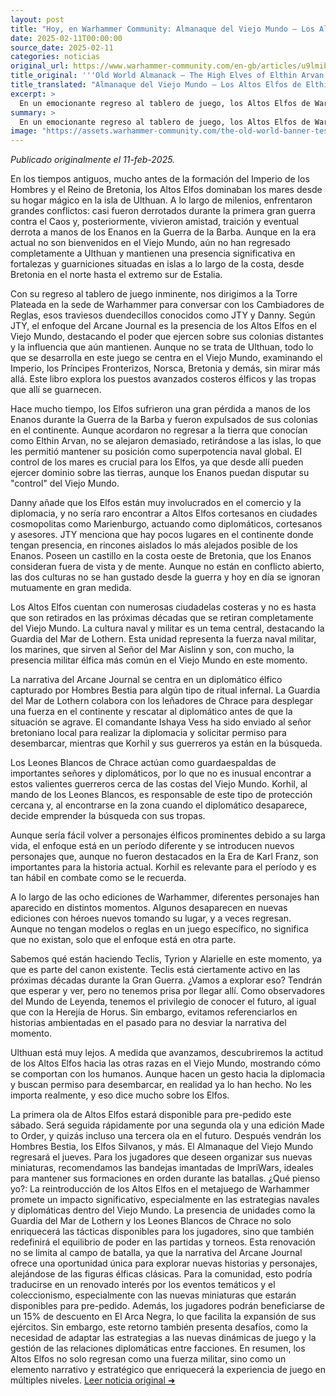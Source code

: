 ```yaml
---
layout: post
title: "Hoy, en Warhammer Community: Almanaque del Viejo Mundo – Los Altos Elfos de Elthin Arvan - Comunidad Warhammer"
date: 2025-02-11T00:00:00
source_date: 2025-02-11
categories: noticias
original_url: https://www.warhammer-community.com/en-gb/articles/u9lmibri/old-world-almanack-the-high-elves-of-elthin-arvan/
title_original: '''Old World Almanack – The High Elves of Elthin Arvan - Warhammer Community'''
title_translated: "Almanaque del Viejo Mundo – Los Altos Elfos de Elthin Arvan - Comunidad Warhammer"
excerpt: >
  En un emocionante regreso al tablero de juego, los Altos Elfos de Warhammer están listos para reclamar su lugar en el Viejo Mundo. Este nuevo almanaque explora la poderosa influencia que ejercen desde sus colonias costeras, a pesar de su antigua derrota ante los Enanos en la Guerra de la Barba. Con un enfoque en su cultura naval y militar, el Arcane Journal nos sumerge en una intrigante trama donde la Guardia del Mar de Lothern y los Leones Blancos de Chrace se embarcan en una misión de rescate. Descubre cómo estos majestuosos elfos mantienen su dominio marítimo y su papel en la diplomacia global, mientras nuevos personajes emergen para enriquecer la narrativa de The Old World.
summary: >
  En un emocionante regreso al tablero de juego, los Altos Elfos de Warhammer están listos para reclamar su lugar en el Viejo Mundo. Este nuevo almanaque explora la poderosa influencia que ejercen desde sus colonias costeras, a pesar de su antigua derrota ante los Enanos en la Guerra de la Barba. Con un enfoque en su cultura naval y militar, el Arcane Journal nos sumerge en una intrigante trama donde la Guardia del Mar de Lothern y los Leones Blancos de Chrace se embarcan en una misión de rescate. Descubre cómo estos majestuosos elfos mantienen su dominio marítimo y su papel en la diplomacia global, mientras nuevos personajes emergen para enriquecer la narrativa de The Old World.
image: "https://assets.warhammer-community.com/the-old-world-banner-test.jpg"
---
```


*Publicado originalmente el 11-feb-2025.*

En los tiempos antiguos, mucho antes de la formación del Imperio de los Hombres y el Reino de Bretonia, los Altos Elfos dominaban los mares desde su hogar mágico en la isla de Ulthuan. A lo largo de milenios, enfrentaron grandes conflictos: casi fueron derrotados durante la primera gran guerra contra el Caos y, posteriormente, vivieron amistad, traición y eventual derrota a manos de los Enanos en la Guerra de la Barba. Aunque en la era actual no son bienvenidos en el Viejo Mundo, aún no han regresado completamente a Ulthuan y mantienen una presencia significativa en fortalezas y guarniciones situadas en islas a lo largo de la costa, desde Bretonia en el norte hasta el extremo sur de Estalia.

Con su regreso al tablero de juego inminente, nos dirigimos a la Torre Plateada en la sede de Warhammer para conversar con los Cambiadores de Reglas, esos traviesos duendecillos conocidos como JTY y Danny. Según JTY, el enfoque del Arcane Journal es la presencia de los Altos Elfos en el Viejo Mundo, destacando el poder que ejercen sobre sus colonias distantes y la influencia que aún mantienen. Aunque no se trata de Ulthuan, todo lo que se desarrolla en este juego se centra en el Viejo Mundo, examinando el Imperio, los Príncipes Fronterizos, Norsca, Bretonia y demás, sin mirar más allá. Este libro explora los puestos avanzados costeros élficos y las tropas que allí se guarnecen.

Hace mucho tiempo, los Elfos sufrieron una gran pérdida a manos de los Enanos durante la Guerra de la Barba y fueron expulsados de sus colonias en el continente. Aunque acordaron no regresar a la tierra que conocían como Elthin Arvan, no se alejaron demasiado, retirándose a las islas, lo que les permitió mantener su posición como superpotencia naval global. El control de los mares es crucial para los Elfos, ya que desde allí pueden ejercer dominio sobre las tierras, aunque los Enanos puedan disputar su "control" del Viejo Mundo.

Danny añade que los Elfos están muy involucrados en el comercio y la diplomacia, y no sería raro encontrar a Altos Elfos cortesanos en ciudades cosmopolitas como Marienburgo, actuando como diplomáticos, cortesanos y asesores. JTY menciona que hay pocos lugares en el continente donde tengan presencia, en rincones aislados lo más alejados posible de los Enanos. Poseen un castillo en la costa oeste de Bretonia, que los Enanos consideran fuera de vista y de mente. Aunque no están en conflicto abierto, las dos culturas no se han gustado desde la guerra y hoy en día se ignoran mutuamente en gran medida.

Los Altos Elfos cuentan con numerosas ciudadelas costeras y no es hasta que son retirados en las próximas décadas que se retiran completamente del Viejo Mundo. La cultura naval y militar es un tema central, destacando la Guardia del Mar de Lothern. Esta unidad representa la fuerza naval militar, los marines, que sirven al Señor del Mar Aislinn y son, con mucho, la presencia militar élfica más común en el Viejo Mundo en este momento.

La narrativa del Arcane Journal se centra en un diplomático élfico capturado por Hombres Bestia para algún tipo de ritual infernal. La Guardia del Mar de Lothern colabora con los leñadores de Chrace para desplegar una fuerza en el continente y rescatar al diplomático antes de que la situación se agrave. El comandante Ishaya Vess ha sido enviado al señor bretoniano local para realizar la diplomacia y solicitar permiso para desembarcar, mientras que Korhil y sus guerreros ya están en la búsqueda.

Los Leones Blancos de Chrace actúan como guardaespaldas de importantes señores y diplomáticos, por lo que no es inusual encontrar a estos valientes guerreros cerca de las costas del Viejo Mundo. Korhil, al mando de los Leones Blancos, es responsable de este tipo de protección cercana y, al encontrarse en la zona cuando el diplomático desaparece, decide emprender la búsqueda con sus tropas.

Aunque sería fácil volver a personajes élficos prominentes debido a su larga vida, el enfoque está en un período diferente y se introducen nuevos personajes que, aunque no fueron destacados en la Era de Karl Franz, son importantes para la historia actual. Korhil es relevante para el período y es tan hábil en combate como se le recuerda.

A lo largo de las ocho ediciones de Warhammer, diferentes personajes han aparecido en distintos momentos. Algunos desaparecen en nuevas ediciones con héroes nuevos tomando su lugar, y a veces regresan. Aunque no tengan modelos o reglas en un juego específico, no significa que no existan, solo que el enfoque está en otra parte.

Sabemos qué están haciendo Teclis, Tyrion y Alarielle en este momento, ya que es parte del canon existente. Teclis está ciertamente activo en las próximas décadas durante la Gran Guerra. ¿Vamos a explorar eso? Tendrán que esperar y ver, pero no tenemos prisa por llegar allí. Como observadores del Mundo de Leyenda, tenemos el privilegio de conocer el futuro, al igual que con la Herejía de Horus. Sin embargo, evitamos referenciarlos en historias ambientadas en el pasado para no desviar la narrativa del momento.

Ulthuan está muy lejos. A medida que avanzamos, descubriremos la actitud de los Altos Elfos hacia las otras razas en el Viejo Mundo, mostrando cómo se comportan con los humanos. Aunque hacen un gesto hacia la diplomacia y buscan permiso para desembarcar, en realidad ya lo han hecho. No les importa realmente, y eso dice mucho sobre los Elfos.

La primera ola de Altos Elfos estará disponible para pre-pedido este sábado. Será seguida rápidamente por una segunda ola y una edición Made to Order, y quizás incluso una tercera ola en el futuro. Después vendrán los Hombres Bestia, los Elfos Silvanos, y más. El Almanaque del Viejo Mundo regresará el jueves. Para los jugadores que deseen organizar sus nuevas miniaturas, recomendamos las bandejas imantadas de ImpriWars, ideales para mantener sus formaciones en orden durante las batallas.
¿Qué pienso yo?: La reintroducción de los Altos Elfos en el metajuego de Warhammer promete un impacto significativo, especialmente en las estrategias navales y diplomáticas dentro del Viejo Mundo. La presencia de unidades como la Guardia del Mar de Lothern y los Leones Blancos de Chrace no solo enriquecerá las tácticas disponibles para los jugadores, sino que también redefinirá el equilibrio de poder en las partidas y torneos. Esta renovación no se limita al campo de batalla, ya que la narrativa del Arcane Journal ofrece una oportunidad única para explorar nuevas historias y personajes, alejándose de las figuras élficas clásicas. Para la comunidad, esto podría traducirse en un renovado interés por los eventos temáticos y el coleccionismo, especialmente con las nuevas miniaturas que estarán disponibles para pre-pedido. Además, los jugadores podrán beneficiarse de un 15% de descuento en El Arca Negra, lo que facilita la expansión de sus ejércitos. Sin embargo, este retorno también presenta desafíos, como la necesidad de adaptar las estrategias a las nuevas dinámicas de juego y la gestión de las relaciones diplomáticas entre facciones. En resumen, los Altos Elfos no solo regresan como una fuerza militar, sino como un elemento narrativo y estratégico que enriquecerá la experiencia de juego en múltiples niveles.
[Leer noticia original ➜](https://www.warhammer-community.com/en-gb/articles/u9lmibri/old-world-almanack-the-high-elves-of-elthin-arvan/)
